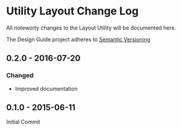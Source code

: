Utility Layout Change Log
============================
All noteworty changes to the Layout Utility will be documented here.

The Design Guide project adheres to [Semantic Versioning](http://semver.org)


0.2.0 - 2016-07-20
------------------
### Changed
* Improved documentation

0.1.0 - 2015-06-11
------------------
Initial Commit
